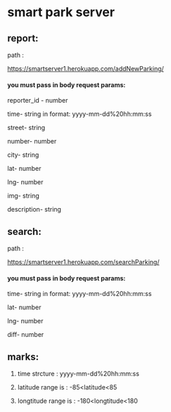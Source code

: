 # smart park server


## report:

path :

https://smartserver1.herokuapp.com/addNewParking/


#### you must pass in body request params:


reporter_id - number

time- string in format: yyyy-mm-dd%20hh:mm:ss

street- string

number- number

city- string

lat- number

lng- number

img- string

description- string

## search:

path :

https://smartserver1.herokuapp.com/searchParking/


#### you must pass in body request params:


time- string in format: yyyy-mm-dd%20hh:mm:ss

lat- number

lng- number

diff- number


## marks:


1. time strcture : yyyy-mm-dd%20hh:mm:ss

2. latitude range is : -85<latitude<85

3. longtitude range is : -180<longtitude<180


